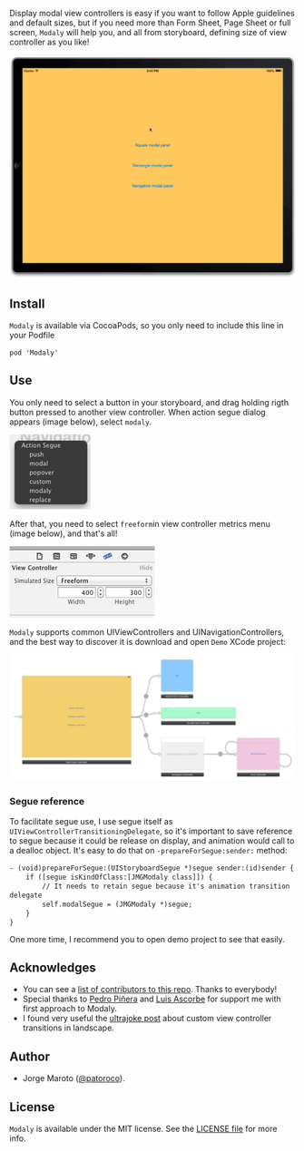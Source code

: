 Display modal view controllers is easy if you want to follow Apple guidelines and default sizes, but if you need more than Form Sheet, Page Sheet or full screen, `Modaly` will help you, and all from storyboard, defining size of view controller as you like!

![Modaly in iPad](Screenshots/ipad.gif)

## Install

`Modaly` is available via CocoaPods, so you only need to include this line in your Podfile

```
pod 'Modaly'
```

## Use

You only need to select a button in your storyboard, and drag holding rigth button pressed to another view controller. When action segue dialog appears (image below), select `modaly`.

![Action Segue Dialog](Screenshots/actionsegue.png)

After that, you need to select `freeform`in view controller metrics menu (image below), and that's all!

![Metrics](Screenshots/metrics.png)

`Modaly` supports common UIViewControllers and UINavigationControllers, and the best way to discover it is download and open `Demo` XCode project:

![Storyboard](Screenshots/storyboard.png)


### Segue reference

To facilitate segue use, I use segue itself as `UIViewControllerTransitioningDelegate`, so it's important to save reference to segue because it could be release on display, and animation would call to a dealloc object.
It's easy to do that on `-prepareForSegue:sender:` method:

```obj-c
- (void)prepareForSegue:(UIStoryboardSegue *)segue sender:(id)sender {
    if ([segue isKindOfClass:[JMGModaly class]]) {
        // It needs to retain segue because it's animation transition delegate
        self.modalSegue = (JMGModaly *)segue;
    }
}
```
One more time, I recommend you to open demo project to see that easily.


## Acknowledges
- You can see a [list of contributors to this repo](https://github.com/patoroco/Modaly/graphs/contributors). Thanks to everybody!
- Special thanks to [Pedro Piñera](http://twitter.com/pepibumur) and [Luis Ascorbe](https://twitter.com/lascorbe) for support me with first approach to Modaly.
- I found very useful the [ultrajoke post](http://blog.spacemanlabs.com/2013/11/custom-view-controller-transitions-in-landscape/) about custom view controller transitions in landscape.

## Author
- Jorge Maroto ([@patoroco](http://twitter.com/patoroco)).

## License
`Modaly` is available under the MIT license. See the [LICENSE file](LICENSE.md) for more info.